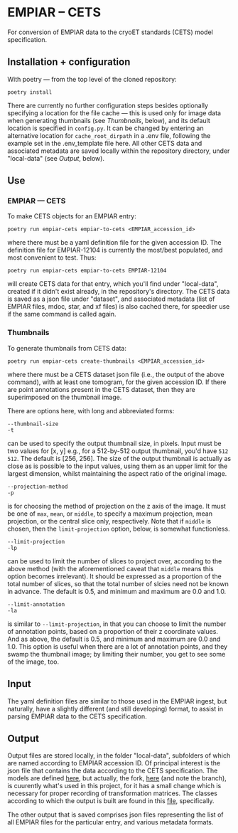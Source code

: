 # EMPIAR – CETS
For conversion of EMPIAR data to the cryoET standards (CETS) model specification.

## Installation + configuration
With poetry — from the top level of the cloned repository:

    poetry install

There are currently no further configuration steps besides optionally specifying a location for the file cache — this is used only for image data when generating thumbnails (see *Thumbnails*, below), and its default location is specified in `config.py`. It can be changed by entering an alternative location for `cache_root_dirpath` in a .env file, following the example set in the .env_template file here. All other CETS data and associated metadata are saved locally within the repository directory, under "local-data" (see *Output*, below).

## Use
### EMPIAR — CETS
To make CETS objects for an EMPIAR entry:

    poetry run empiar-cets empiar-to-cets <EMPIAR_accession_id>

where there must be a yaml definition file for the given accession ID. The definition file for EMPIAR-12104 is currently the most/best populated, and most convenient to test. Thus:

    poetry run empiar-cets empiar-to-cets EMPIAR-12104

will create CETS data for that entry, which you'll find under "local-data", created if it didn't exist already, in the repository's directory. The CETS data is saved as a json file under "dataset", and associated metadata (list of EMPIAR files, mdoc, star, and xf files) is also cached there, for speedier use if the same command is called again.

### Thumbnails
To generate thumbnails from CETS data:

    poetry run empiar-cets create-thumbnails <EMPIAR_accession_id>

where there must be a CETS dataset json file (i.e., the output of the above command), with at least one tomogram, for the given accession ID. If there are point annotations present in the CETS dataset, then they are superimposed on the thumbnail image. 

There are options here, with long and abbreviated forms:

    --thumbnail-size
    -t

can be used to specify the output thumbnail size, in pixels. Input must be two values for [x, y] e.g., for a 512-by-512 output thumbnail, you'd have `512 512`. The default is [256, 256]. The size of the output thumbnail is actually as close as is possible to the input values, using them as an upper limit for the largest dimension, whilst maintaining the aspect ratio of the original image. 

    --projection-method
    -p

is for choosing the method of projection on the z axis of the image. It must be one of `max`, `mean`, or `middle`, to specify a maximum projection, mean projection, or the central slice only, respectively. Note that if `middle` is chosen, then the `limit-projection` option, below, is somewhat functionless.

    --limit-projection
    -lp

can be used to limit the number of slices to project over, according to the above method (with the aforementioned caveat that `middle` means this option becomes irrelevant). It should be expressed as a proportion of the total number of slices, so that the total number of slcies need not be known in advance. The default is 0.5, and minimum and maximum are 0.0 and 1.0.

    --limit-annotation
    -la

is similar to `--limit-projection`, in that you can choose to limit the number of annotation points, based on a proportion of their z coordinate values. And as above, the default is 0.5, and minimum and maximum are 0.0 and 1.0. This option is useful when there are a lot of annotation points, and they swamp the thumbnail image; by limiting their number, you get to see some of the image, too.

## Input
The yaml definition files are similar to those used in the EMPIAR ingest, but naturally, have a slightly different (and still developing) format, to assist in parsing EMPIAR data to the CETS specification. 

## Output
Output files are stored locally, in the folder "local-data", subfolders of which are named according to EMPIAR accession ID. Of principal interest is the json file that contains the data according to the CETS specification. The models are defined [here](https://github.com/TomoBabel/cets-data-models), but actually, the fork, [here](https://github.com/Chr1st0p43rR/cryoet-geometry-fork/tree/empiar-cets-start) (and note the branch), is cuurently what's used in this project, for it has a small change which is necessary for proper recording of transformation matrices. The classes according to which the output is built are found in this [file](https://github.com/Chr1st0p43rR/cryoet-geometry-fork/blob/empiar-cets-start/src/cryoet_metadata/_base/_models.py), specifically. 

The other output that is saved comprises json files representing the list of all EMPIAR files for the particular entry, and various metadata formats. 